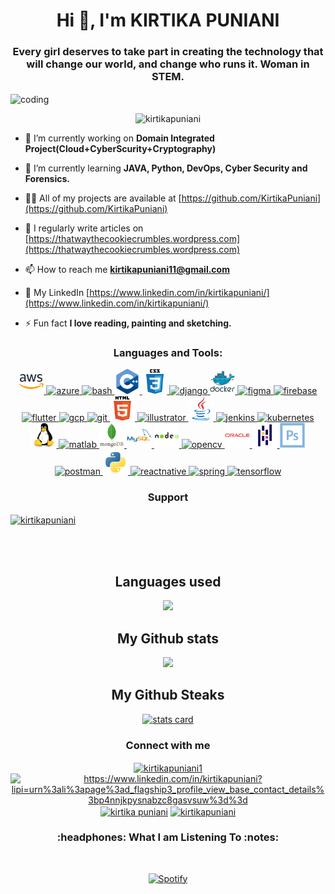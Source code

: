 <h1 align="center">Hi 👋, I'm KIRTIKA PUNIANI</h1>
<h3 align="center">Every girl deserves to take part in creating the technology that will change our world, and change who runs it. Woman in STEM.</h3>

<img align="center" alt="coding"  width="1000" height="500" src="https://media1.giphy.com/media/2IudUHdI075HL02Pkk/giphy.gif"/>

<p align="center"> <img src="https://komarev.com/ghpvc/?username=kirtikapuniani&label=Profile%20views&color=0e75b6&style=flat" alt="kirtikapuniani" /> </p>

- 🔭 I’m currently working on **Domain Integrated Project(Cloud+CyberScurity+Cryptography)**

- 🌱 I’m currently learning **JAVA, Python, DevOps, Cyber Security and Forensics.**

- 👨‍💻 All of my projects are available at [https://github.com/KirtikaPuniani](https://github.com/KirtikaPuniani)

- 📝 I regularly write articles on [https://thatwaythecookiecrumbles.wordpress.com](https://thatwaythecookiecrumbles.wordpress.com)

- 📫 How to reach me **kirtikapuniani11@gmail.com**

- 📄 My LinkedIn [https://www.linkedin.com/in/kirtikapuniani/](https://www.linkedin.com/in/kirtikapuniani/)

- ⚡ Fun fact **I love reading, painting and sketching.**


<h3 align="center">Languages and Tools:</h3>

<p align="center"> <a href="https://aws.amazon.com" target="_blank" rel="noreferrer"> <img src="https://raw.githubusercontent.com/devicons/devicon/master/icons/amazonwebservices/amazonwebservices-original-wordmark.svg" alt="aws" width="40" height="40"/> </a> <a href="https://azure.microsoft.com/en-in/" target="_blank" rel="noreferrer"> <img src="https://www.vectorlogo.zone/logos/microsoft_azure/microsoft_azure-icon.svg" alt="azure" width="40" height="40"/> </a> <a href="https://www.gnu.org/software/bash/" target="_blank" rel="noreferrer"> <img src="https://www.vectorlogo.zone/logos/gnu_bash/gnu_bash-icon.svg" alt="bash" width="40" height="40"/> </a> <a href="https://www.w3schools.com/cpp/" target="_blank" rel="noreferrer"> <img src="https://raw.githubusercontent.com/devicons/devicon/master/icons/cplusplus/cplusplus-original.svg" alt="cplusplus" width="40" height="40"/> </a> <a href="https://www.w3schools.com/css/" target="_blank" rel="noreferrer"> <img src="https://raw.githubusercontent.com/devicons/devicon/master/icons/css3/css3-original-wordmark.svg" alt="css3" width="40" height="40"/> </a> <a href="https://www.djangoproject.com/" target="_blank" rel="noreferrer"> <img src="https://cdn.worldvectorlogo.com/logos/django.svg" alt="django" width="40" height="40"/> </a> <a href="https://www.docker.com/" target="_blank" rel="noreferrer"> <img src="https://raw.githubusercontent.com/devicons/devicon/master/icons/docker/docker-original-wordmark.svg" alt="docker" width="40" height="40"/> </a> <a href="https://www.figma.com/" target="_blank" rel="noreferrer"> <img src="https://www.vectorlogo.zone/logos/figma/figma-icon.svg" alt="figma" width="40" height="40"/> </a> <a href="https://firebase.google.com/" target="_blank" rel="noreferrer"> <img src="https://www.vectorlogo.zone/logos/firebase/firebase-icon.svg" alt="firebase" width="40" height="40"/> </a> <a href="https://flutter.dev" target="_blank" rel="noreferrer"> <img src="https://www.vectorlogo.zone/logos/flutterio/flutterio-icon.svg" alt="flutter" width="40" height="40"/> </a> <a href="https://cloud.google.com" target="_blank" rel="noreferrer"> <img src="https://www.vectorlogo.zone/logos/google_cloud/google_cloud-icon.svg" alt="gcp" width="40" height="40"/> </a> <a href="https://git-scm.com/" target="_blank" rel="noreferrer"> <img src="https://www.vectorlogo.zone/logos/git-scm/git-scm-icon.svg" alt="git" width="40" height="40"/> </a> <a href="https://www.w3.org/html/" target="_blank" rel="noreferrer"> <img src="https://raw.githubusercontent.com/devicons/devicon/master/icons/html5/html5-original-wordmark.svg" alt="html5" width="40" height="40"/> </a> <a href="https://www.adobe.com/in/products/illustrator.html" target="_blank" rel="noreferrer"> <img src="https://www.vectorlogo.zone/logos/adobe_illustrator/adobe_illustrator-icon.svg" alt="illustrator" width="40" height="40"/> </a> <a href="https://www.java.com" target="_blank" rel="noreferrer"> <img src="https://raw.githubusercontent.com/devicons/devicon/master/icons/java/java-original.svg" alt="java" width="40" height="40"/> </a> <a href="https://www.jenkins.io" target="_blank" rel="noreferrer"> <img src="https://www.vectorlogo.zone/logos/jenkins/jenkins-icon.svg" alt="jenkins" width="40" height="40"/> </a> <a href="https://kubernetes.io" target="_blank" rel="noreferrer"> <img src="https://www.vectorlogo.zone/logos/kubernetes/kubernetes-icon.svg" alt="kubernetes" width="40" height="40"/> </a> <a href="https://www.linux.org/" target="_blank" rel="noreferrer"> <img src="https://raw.githubusercontent.com/devicons/devicon/master/icons/linux/linux-original.svg" alt="linux" width="40" height="40"/> </a> <a href="https://www.mathworks.com/" target="_blank" rel="noreferrer"> <img src="https://upload.wikimedia.org/wikipedia/commons/2/21/Matlab_Logo.png" alt="matlab" width="40" height="40"/> </a> <a href="https://www.mongodb.com/" target="_blank" rel="noreferrer"> <img src="https://raw.githubusercontent.com/devicons/devicon/master/icons/mongodb/mongodb-original-wordmark.svg" alt="mongodb" width="40" height="40"/> </a> <a href="https://www.mysql.com/" target="_blank" rel="noreferrer"> <img src="https://raw.githubusercontent.com/devicons/devicon/master/icons/mysql/mysql-original-wordmark.svg" alt="mysql" width="40" height="40"/> </a> <a href="https://nodejs.org" target="_blank" rel="noreferrer"> <img src="https://raw.githubusercontent.com/devicons/devicon/master/icons/nodejs/nodejs-original-wordmark.svg" alt="nodejs" width="40" height="40"/> </a> <a href="https://opencv.org/" target="_blank" rel="noreferrer"> <img src="https://www.vectorlogo.zone/logos/opencv/opencv-icon.svg" alt="opencv" width="40" height="40"/> </a> <a href="https://www.oracle.com/" target="_blank" rel="noreferrer"> <img src="https://raw.githubusercontent.com/devicons/devicon/master/icons/oracle/oracle-original.svg" alt="oracle" width="40" height="40"/> </a> <a href="https://pandas.pydata.org/" target="_blank" rel="noreferrer"> <img src="https://raw.githubusercontent.com/devicons/devicon/2ae2a900d2f041da66e950e4d48052658d850630/icons/pandas/pandas-original.svg" alt="pandas" width="40" height="40"/> </a> <a href="https://www.photoshop.com/en" target="_blank" rel="noreferrer"> <img src="https://raw.githubusercontent.com/devicons/devicon/master/icons/photoshop/photoshop-line.svg" alt="photoshop" width="40" height="40"/> </a> <a href="https://postman.com" target="_blank" rel="noreferrer"> <img src="https://www.vectorlogo.zone/logos/getpostman/getpostman-icon.svg" alt="postman" width="40" height="40"/> </a> <a href="https://www.python.org" target="_blank" rel="noreferrer"> <img src="https://raw.githubusercontent.com/devicons/devicon/master/icons/python/python-original.svg" alt="python" width="40" height="40"/> </a> <a href="https://reactnative.dev/" target="_blank" rel="noreferrer"> <img src="https://reactnative.dev/img/header_logo.svg" alt="reactnative" width="40" height="40"/> </a> <a href="https://spring.io/" target="_blank" rel="noreferrer"> <img src="https://www.vectorlogo.zone/logos/springio/springio-icon.svg" alt="spring" width="40" height="40"/> </a> <a href="https://www.tensorflow.org" target="_blank" rel="noreferrer"> <img src="https://www.vectorlogo.zone/logos/tensorflow/tensorflow-icon.svg" alt="tensorflow" width="40" height="40"/> </a> </p>

<h3 align="center">Support</h3>
<p><a href="https://www.buymeacoffee.com/kirtikapuniani"> <img align="center" src="https://cdn.buymeacoffee.com/buttons/v2/default-yellow.png" height="50" width="210" alt="kirtikapuniani" /></a></p><br><br>

<h2 align="center">Languages used</h2>

<p align="center" ><img src="https://github-readme-stats.vercel.app/api/top-langs/?username=kirtikapuniani&layout=compact&theme=midnight-purple" /></p>


<h2 align="center">My Github stats</h2>
<p align="center" ><img src="https://github-readme-stats.vercel.app/api?username=kirtikapuniani&count_private=true&show_icons=true&theme=radical" /></p>

<h2 align="center">My Github Steaks</h2>
<a align= "center" href="https://github.com/KirtikaPuniani">
<p align="center"><img alt= "stats card" height="200px" width="500" src="https://github-readme-streak-stats.herokuapp.com/?user=kirtikapuniani&theme=radical">
</a></p>

<h3 align="center">Connect with me</h3>
<p align="center">
<a href="https://twitter.com/kirtikapuniani1" target="blank"><img align="center" src="https://raw.githubusercontent.com/rahuldkjain/github-profile-readme-generator/master/src/images/icons/Social/twitter.svg" alt="kirtikapuniani1" height="30" width="40" /></a>
<a href="https://linkedin.com/in/https://www.linkedin.com/in/kirtikapuniani?lipi=urn%3ali%3apage%3ad_flagship3_profile_view_base_contact_details%3bp4nnjkpysnabzc8gasvsuw%3d%3d" target="blank"><img align="center" src="https://raw.githubusercontent.com/rahuldkjain/github-profile-readme-generator/master/src/images/icons/Social/linked-in-alt.svg" alt="https://www.linkedin.com/in/kirtikapuniani?lipi=urn%3ali%3apage%3ad_flagship3_profile_view_base_contact_details%3bp4nnjkpysnabzc8gasvsuw%3d%3d" height="30" width="40" /></a>
<a href="https://www.facebook.com/kirtika.puniani" target="blank"><img align="center" src="https://raw.githubusercontent.com/rahuldkjain/github-profile-readme-generator/master/src/images/icons/Social/facebook.svg" alt="kirtika puniani" height="30" width="40" /></a>
<a href="https://instagram.com/kirtikapuniani" target="blank"><img align="center" src="https://raw.githubusercontent.com/rahuldkjain/github-profile-readme-generator/master/src/images/icons/Social/instagram.svg" alt="kirtikapuniani" height="30" width="40" /></a>
</p>

<h3 align="center">:headphones: What I am Listening To :notes:</h3>

&nbsp;<div align="center">
  [![Spotify](https://novatorem-seven-woad.vercel.app/api/spotify?background_color=0d1117&border_color=ffffff)](https://open.spotify.com/user/31nkdjuadojyymwy7hbmfty2jqnm)
</div>
